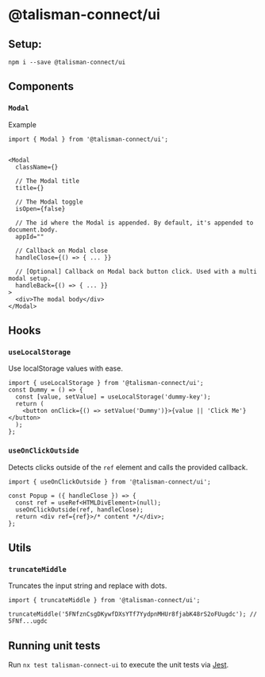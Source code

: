 # @talisman-connect/ui

## Setup:

```
npm i --save @talisman-connect/ui
```

## Components

### `Modal`

Example

```tsx
import { Modal } from '@talisman-connect/ui';


<Modal
  className={}

  // The Modal title
  title={}

  // The Modal toggle
  isOpen={false}

  // The id where the Modal is appended. By default, it's appended to document.body.
  appId=""

  // Callback on Modal close
  handleClose={() => { ... }}

  // [Optional] Callback on Modal back button click. Used with a multi modal setup.
  handleBack={() => { ... }}
>
  <div>The modal body</div>
</Modal>
```

## Hooks

### `useLocalStorage`

Use localStorage values with ease.

```tsx
import { useLocalStorage } from '@talisman-connect/ui';
const Dummy = () => {
  const [value, setValue] = useLocalStorage('dummy-key');
  return (
    <button onClick={() => setValue('Dummy')}>{value || 'Click Me'}</button>
  );
};
```

### `useOnClickOutside`

Detects clicks outside of the `ref` element and calls the provided callback.

```tsx
import { useOnClickOutside } from '@talisman-connect/ui';

const Popup = ({ handleClose }) => {
  const ref = useRef<HTMLDivElement>(null);
  useOnClickOutside(ref, handleClose);
  return <div ref={ref}>/* content */</div>;
};
```

## Utils

### `truncateMiddle`

Truncates the input string and replace with dots.

```tsx
import { truncateMiddle } from '@talisman-connect/ui';

truncateMiddle('5FNfznCsgDKywfDXsYTf7YydpnMHUr8fjabK48rS2oFUugdc'); // 5FNf...ugdc
```

## Running unit tests

Run `nx test talisman-connect-ui` to execute the unit tests via [Jest](https://jestjs.io).
